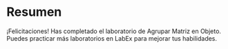 # Resumen

¡Felicitaciones! Has completado el laboratorio de Agrupar Matriz en Objeto. Puedes practicar más laboratorios en LabEx para mejorar tus habilidades.
